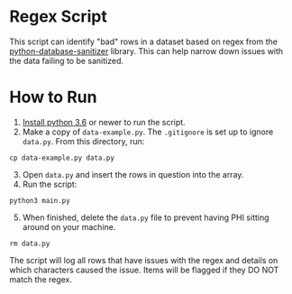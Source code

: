 # Regex Script

This script can identify "bad" rows in a dataset based on regex from the [python-database-sanitizer](https://github.com/andersinno/python-database-sanitizer) library. This can help narrow down issues with the data failing to be sanitized.

# How to Run

1. [Install python 3.6](https://www.python.org/downloads/) or newer to run the script. 
2. Make a copy of `data-example.py`. The `.gitignore` is set up to ignore `data.py`. From this directory, run:
```
cp data-example.py data.py
```
3. Open `data.py` and insert the rows in question into the array.
4. Run the script:
```
python3 main.py
```
5. When finished, delete the `data.py` file to prevent having PHI sitting around on your machine.
```
rm data.py
```

The script will log all rows that have issues with the regex and details on which characters caused the issue. Items will be flagged if they DO NOT match the regex.
